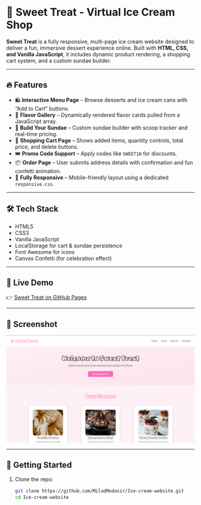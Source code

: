 # 🍦 Sweet Treat - Virtual Ice Cream Shop

**Sweet Treat** is a fully responsive, multi-page ice cream website designed to deliver a fun, immersive dessert experience online. Built with **HTML, CSS, and Vanilla JavaScript**, it includes dynamic product rendering, a shopping cart system, and a custom sundae builder.

---

## 🔥 Features

- 🛍️ **Interactive Menu Page** – Browse desserts and ice cream cans with “Add to Cart” buttons.
- 🍦 **Flavor Gallery** – Dynamically rendered flavor cards pulled from a JavaScript array.
- 🧁 **Build Your Sundae** – Custom sundae builder with scoop tracker and real-time pricing.
- 🛒 **Shopping Cart Page** – Shows added items, quantity controls, total price, and delete buttons.
- 🎟️ **Promo Code Support** – Apply codes like `SWEET10` for discounts.
- 📦 **Order Page** – User submits address details with confirmation and fun confetti animation.
- 📱 **Fully Responsive** – Mobile-friendly layout using a dedicated `responsive.css`.

---

## 🛠️ Tech Stack

- HTML5  
- CSS3  
- Vanilla JavaScript  
- LocalStorage for cart & sundae persistence  
- Font Awesome for icons  
- Canvas Confetti (for celebration effect)

---

## 🚀 Live Demo

👉 [Sweet Treat on GitHub Pages](https://miladmodasir.github.io/Ice-cream-website/)

---

## 📸 Screenshot

![App Screenshot](./assets/%20screenshot.png)

---

## 🚀 Getting Started

1. Clone the repo:
   ```bash
   git clone https://github.com/MiladModasir/Ice-cream-website.git
   cd Ice-cream-website
